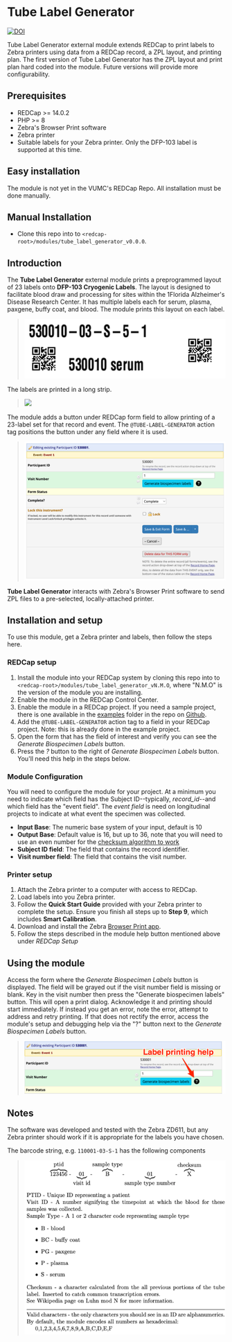 # Tube Label Generator

[![DOI](svg)](doi)

Tube Label Generator external module extends REDCap to print labels to Zebra printers using data from a REDCap record, a ZPL layout, and printing plan. The first version of Tube Label Generator has the ZPL layout and print plan hard coded into the module. Future versions will provide more configurability.

## Prerequisites
 - REDCap >= 14.0.2
 - PHP >= 8
 - Zebra's Browser Print software
 - Zebra printer
 - Suitable labels for your Zebra printer. Only the DFP-103 label is supported at this time.

## Easy installation

The module is not yet in the VUMC's REDCap Repo. All installation must be done manually.

## Manual Installation
- Clone this repo into to `<redcap-root>/modules/tube_label_generator_v0.0.0`.

## Introduction
The __Tube Label Generator__ external module prints a preprogrammed layout of 23 labels onto __DFP-103 Cryogenic Labels__. The layout is designed to facilitate blood draw and processing for sites within the 1Florida Alzheimer's Disease Research Center. It has multiple labels each for serum, plasma, paxgene, buffy coat, and blood. The module prints this layout on each label.

> ![](./img/DFP-103_image.png) 

The labels are printed in a long strip.

> ![](./img/DFP-103_sample_6_labels.png)

The module adds a button under REDCap form field to allow printing of a 23-label set for that record and event. The `@TUBE-LABEL-GENERATOR` action tag positions the button under any field where it is used.

> ![](./img/gen_label_button.png)

__Tube Label Generator__ interacts with Zebra's Browser Print software to send ZPL files to a pre-selected, locally-attached printer. 

## Installation and setup

To use this module, get a Zebra printer and labels, then follow the steps here.

### REDCap setup

1. Install the module into your REDCap system by cloning this repo into to `<redcap-root>/modules/tube_label_generator_vN.M.O`, where "N.M.O" is the version of the module you are installing.
2. Enable the module in the REDCap Control Center.
3. Enable the module in a REDCap project. If you need a sample project, there is one available in the [examples](./examples/) folder in the repo on [Github](https://github.com/ctsit/tube_label_generator).
4. Add the `@TUBE-LABEL-GENERATOR` action tag to a field in your REDCap project. Note: this is already done in the example project.
5. Open the form that has the field of interest and verify you can see the _Generate Biospecimen Labels_ button. 
6. Press the _?_ button to the right of _Generate Biospecimen Labels_ button. You'll need this help in the steps below.

### Module Configuration

You will need to configure the module for your project. At a minimum you need to indicate which field has the Subject ID--typically, _record_id_--and which field has the "event field". The _event field_ is need on longitudinal projects to indicate at what event the specimen was collected.

- **Input Base**: The numeric base system of your input, default is 10
- **Output Base**: Default value is 16, but up to 36, note that you will need to use an even number for the [checksum algorithm to work](https://en.wikipedia.org/wiki/Luhn_mod_N_algorithm#Limitation)
- **Subject ID field**: The field that contains the record identifier.
- **Visit number field**: The field that contains the visit number. 

### Printer setup

1. Attach the Zebra printer to a computer with access to REDCap.
2. Load labels into you Zebra printer.
3. Follow the __Quick Start Guide__ provided with your Zebra printer to complete the setup. Ensure you finish all steps up to __Step 9__, which includes __Smart Calibration__.
4. Download and install the Zebra [Browser Print app](https://www.zebra.com/gb/en/support-downloads/software/printer-software/browser-print.html#browser-print).
5. Follow the steps described in the module help button mentioned above under _REDCap Setup_

## Using the module

Access the form where the _Generate Biospecimen Labels_ button is displayed. The field will be grayed out if the visit number field is missing or blank. Key in the visit number then press the "Generate biospecimen labels" button. This will open a print dialog. Acknowledge it and printing should start immediately. If instead you get an error, note the error, attempt to address and retry printing. If that does not rectify the error, access the module's setup and debugging help via the "?" button next to the _Generate Biospecimen Labels_ button.

> ![](./img/help_button.png)

## Notes

The software was developed and tested with the Zebra ZD611, but any Zebra printer should work if it is appropriate for the labels you have chosen.

The barcode string, e.g. `110001-03-S-1` has the following components
> ![](./img/barcode_breakdown.png)
